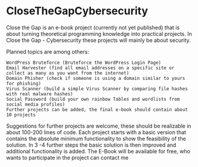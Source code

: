 # CloseTheGapCybersecurity

Close the Gap is an e-book project (currently not yet published) that is about turning theoretical programming knowledge into practical projects. In Close the Gap - Cybersecurity these projects will mainly be about security.

Planned topics are among others:

    WordPress Bruteforce (Bruteforce the WordPress Login Page)
    Email Harvester (find all email addresses on a specific site or collect as many as you want from the internet)
    Domain Phisher (check if someone is using a domain similar to yours for phishing)
    Virus Scanner (build a simple Virus Scanner by comparing file hashes with real malware hashes)
    Social Password (build your own rainbow Tables and wordlists from social media profiles)
    Further projects can be added, the final e-book should contain about 10 projects

Suggestions for further projects are welcome, these should be realizable in about 100-200 lines of code. Each project starts with a basic version that contains the absolute minimum functionality to show the feasibility of the solution. In 3 -4 further steps the basic solution is then improved and additional functionality is added. The E-Book will be available for free, who wants to participate in the project can contact me
